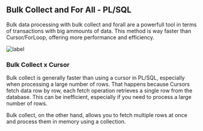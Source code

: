 ## Bulk Collect and For All - PL/SQL
Bulk data processing with bulk collect and forall are a powerfull tool in terms of transactions with big ammounts of data. This method is way faster than Cursor/ForLoop, offering more performance and efficiency. 

![label](https://img.shields.io/badge/Language-PLSQL-brightgreen)

### Bulk Collect x Cursor
Bulk collect is generally faster than using a cursor in PL/SQL, especially when processing a large number of rows. That happens because Cursors fetch data row by row, each fetch operation retrieves a single row from the database. This can be inefficient, especially if you need to process a large number of rows.

Bulk collect, on the other hand, allows you to fetch multiple rows at once and process them in memory using a collection. 


